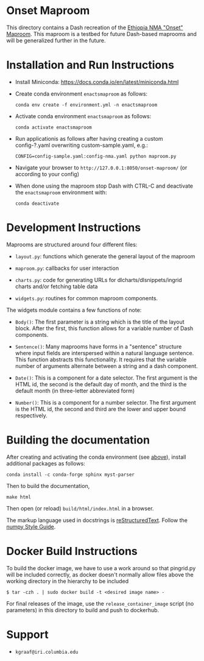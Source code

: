 # Onset Maproom

This directory contains a Dash recreation of the
[Ethiopia NMA "Onset" Maproom](http://213.55.84.78:8082/maproom/Agriculture/Historical/Onset.html).
This maproom is a testbed for future Dash-based maprooms and will be
generalized further in the future.


# Installation and Run Instructions

* Install Miniconda: https://docs.conda.io/en/latest/miniconda.html

* Create conda environment `enactsmaproom` as follows:

    `conda env create -f environment.yml -n enactsmaproom`

* Activate conda environment `enactsmaproom` as follows:

    `conda activate enactsmaproom`

* Run applicationis as follows after having creating a custom config-?.yaml overwriting custom-sample.yaml, e.g.:

    `CONFIG=config-sample.yaml:config-nma.yaml python maproom.py`

* Navigate your browser to `http://127.0.0.1:8050/onset-maproom/` (or according to your config)

* When done using the maproom stop Dash with CTRL-C and deactivate the `enactsmaproom` environment with:

    `conda deactivate`

# Development Instructions

Maprooms are structured around four different files:

* `layout.py`: functions which generate the general layout of the maproom

* `maproom.py`: callbacks for user interaction

* `charts.py`: code for generating URLs for dlcharts/dlsnippets/ingrid charts and/or fetching table data

* `widgets.py`: routines for common maproom components.

The widgets module contains a few functions of note:

* `Body()`: The first parameter is a string which is the title of the layout block.
   After the first, this function allows for a variable number of Dash components.

* `Sentence()`: Many maprooms have forms in a "sentence" structure where input fields are interspersed
  within a natural language sentence. This function abstracts this functionality. It requires that
  the variable number of arguments alternate between a string and a dash component.

* `Date()`: This is a component for a date selector. The first argument is the HTML id,
  the second is the default day of month, and the third is the default month (in three-letter abbreviated form)

* `Number()`: This is a component for a number selector. The first argument is the HTML id,
   the second and third are the lower and upper bound respectively.

# Building the documentation

After creating and activating the conda environment (see [above](#installation-and-run-instructions)), install additional packages as follows:

    conda install -c conda-forge sphinx myst-parser

Then to build the documentation,

    make html

Then open (or reload) `build/html/index.html` in a browser.

The markup language used in docstrings is [reStructuredText](https://www.sphinx-doc.org/en/master/usage/restructuredtext/basics.html). Follow the [numpy Style Guide](https://numpydoc.readthedocs.io/en/latest/format.html).


# Docker Build Instructions

To build the docker image, we have to use a work around so that pingrid.py will be included correctly, as
docker doesn't normally allow files above the working directory in the hierarchy to be included

    $ tar -czh . | sudo docker build -t <desired image name> -

For final releases of the image, use the `release_container_image` script (no parameters) in this directory
to build and push to dockerhub.


# Support

* `kgraaf@iri.columbia.edu`
